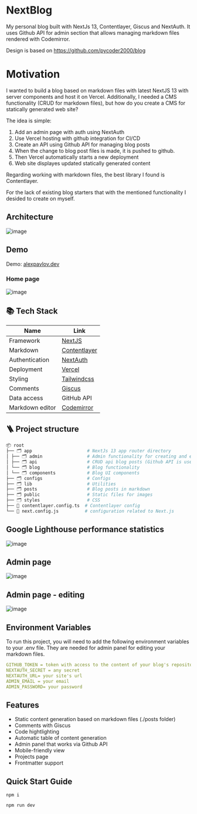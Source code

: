 
# NextBlog

My personal blog built with NextJs 13, Contentlayer, Giscus and NextAuth. It uses Github API for admin section that allows managing markdown files rendered with Codemirror.

Design is based on https://github.com/pycoder2000/blog

# Motivation

I wanted to build a blog based on markdown files with latest NextJS 13 with server components and host it on Vercel. Additionally, I needed a CMS functionality (CRUD for markdown files), but how do you create a CMS for statically generated web site?

The idea is simple:

1. Add an admin page with auth using NextAuth
2. Use Vercel hosting with github integration for CI/CD
3. Create an API using Github API for managing blog posts
4. When the change to blog post files is made, it is pushed to github.
5. Then Vercel automatically starts a new deployment
6. Web site displayes updated statically generated content

Regarding working with markdown files, the best library I found is Contentlayer.

For the lack of existing blog starters that with the mentioned functionality I desided to create on myself.

## Architecture

![image](https://github.com/pavlovtech/NextBlog/assets/6662454/9041cf18-535e-40e9-bc64-ee1430e411b0)

## Demo

Demo: [alexpavlov.dev](https://alexpavlov.dev)

### Home page

![image](https://github.com/pavlovtech/NextBlog/assets/6662454/6207daa6-4c75-4180-8365-71b75360afe4)

## 📚 Tech Stack

| Name            | Link                                                      |
| --------------- | --------------------------------------------------------- |
| Framework       | [NextJS](https://nextjs.org/docs)                         |
| Markdown        | [Contentlayer](https://www.contentlayer.dev/)             |
| Authentication  | [NextAuth](https://next-auth.js.org/)                     |
| Deployment      | [Vercel](https://vercel.com)                              |
| Styling         | [Tailwindcss](https://tailwindcss.com/)                   |
| Comments        | [Giscus](https://github.com/giscus/giscus)                |
| Data access     | GitHub API                                                |
| Markdown editor | [Codemirror](https://codemirror.net/)                  |


## 🪜 Project structure

```bash
📦 root
├── 🗂️ app                     # NextJs 13 app router directory
│ ├── 🗂️ admin                 # Admin functionality for creating and editing blog posts
│ ├── 🗂️ api                   # CRUD api blog posts (Github API is used)
│ └── 🗂️ blog                  # Blog functionality
│ └── 🗂️ components            # Blog UI components
├── 🗂️ configs                 # Configs
├── 🗂️ lib                     # Utilities
├── 🗂️ posts                   # Blog posts in markdown
├── 🗂️ public                  # Static files for images
├── 🗂️ styles                  # CSS
├── 📝 contentlayer.config.ts  # Contentlayer config
└── 📝 next.config.js          # configuration related to Next.js
```

## Google Lighthouse performance statistics

![image](https://github.com/pavlovtech/NextBlog/assets/6662454/9681f814-3b35-4ceb-9085-71e9fc46bbdb)

## Admin page

![image](https://github.com/pavlovtech/NextBlog/assets/6662454/d55dff86-f097-488b-8611-ee2c659cd3f5)

## Admin page - editing

![image](https://github.com/pavlovtech/NextBlog/assets/6662454/5452382f-7605-44b8-b80b-a55090f5c16b)


## Environment Variables

To run this project, you will need to add the following environment variables to your .env file. They are needed for admin panel for editing your markdown files.

```yaml
GITHUB_TOKEN = token with access to the content of your blog's repository
NEXTAUTH_SECRET = any secret 
NEXTAUTH_URL= your site's url
ADMIN_EMAIL = your email
ADMIN_PASSWORD= your password
```
## Features

- Static content generation based on markdown files (./posts folder)
- Comments with Giscus
- Code hightlighting
- Automatic table of content generation
- Admin panel that works via Github API
- Mobile-friendly view
- Projects page
- Frontmatter support


## Quick Start Guide

`npm i`

`npm run dev`
